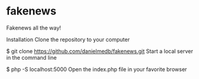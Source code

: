 # fakenews
Fakenews all the way!

Installation
Clone the repository to your computer

$ git clone https://github.com/danielmedb/fakenews.git
Start a local server in the command line

$ php -S localhost:5000
Open the index.php file in your favorite browser

